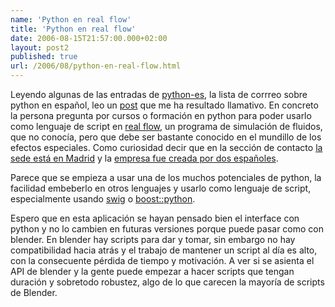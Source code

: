 ```yaml
---
name: 'Python en real flow'
title: 'Python en real flow'
date: 2006-08-15T21:57:00.000+02:00
layout: post2
published: true
url: /2006/08/python-en-real-flow.html
---
```


Leyendo algunas de las entradas de [python-es](http://listas.aditel.org/listinfo/python-es), la lista de corrreo sobre python en español, leo un [post](http://listas.aditel.org/archivos/python-es/2006-August/018531.html) que me ha resultado llamativo. En concreto la persona pregunta por cursos o formación en python para poder usarlo como lenguaje de script en [real flow](http://www.nextlimit.com/realflow/), un programa de simulación de fluidos, que no conocía, pero que debe ser bastante conocido en el mundillo de los efectos especiales. Como curiosidad decir que en la sección de contacto [la sede está en Madrid](http://www.nextlimit.com/realflow/cont.htm) y la [empresa fue creada por dos españoles](http://www.nextlimit.com/history.htm).  
  
Parece que se empieza a usar una de los muchos potenciales de python, la facilidad embeberlo en otros lenguajes y usarlo como lenguaje de script, especialmente usando [swig](http://www.swig.org/) o [boost::python](http://www.boost.org/libs/python/doc/).  
  
Espero que en esta aplicación se hayan pensado bien el interface con python y no lo cambien en futuras versiones porque puede pasar como con blender. En blender hay scripts para dar y tomar, sin embargo no hay compatibilidad hacia atrás y el trabajo de mantener un script al día es alto, con la consecuente pérdida de tiempo y motivación. A ver si se asienta el API de blender y la gente puede empezar a hacer scripts que tengan duración y sobretodo robustez, algo de lo que carecen la mayoría de scripts de Blender.